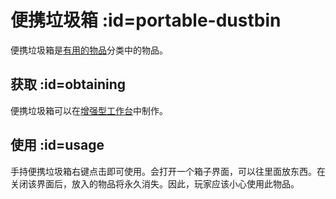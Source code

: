 # 便携垃圾箱 :id=portable-dustbin

便携垃圾箱是[有用的物品](/Items)分类中的物品。

## 获取 :id=obtaining

便携垃圾箱可以在[增强型工作台](/Enhanced-Crafting-Table)中制作。

## 使用 :id=usage

手持便携垃圾箱右键点击即可使用。会打开一个箱子界面，可以往里面放东西。在关闭该界面后，放入的物品将永久消失。因此，玩家应该小心使用此物品。
